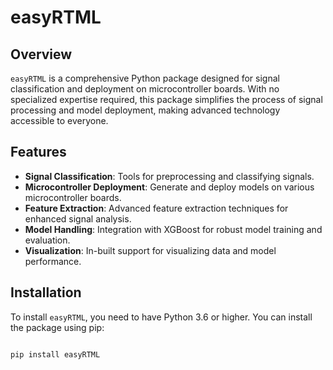 # easyRTML

## Overview

`easyRTML` is a comprehensive Python package designed for signal classification and deployment on microcontroller boards. With no specialized expertise required, this package simplifies the process of signal processing and model deployment, making advanced technology accessible to everyone.

## Features

- **Signal Classification**: Tools for preprocessing and classifying signals.
- **Microcontroller Deployment**: Generate and deploy models on various microcontroller boards.
- **Feature Extraction**: Advanced feature extraction techniques for enhanced signal analysis.
- **Model Handling**: Integration with XGBoost for robust model training and evaluation.
- **Visualization**: In-built support for visualizing data and model performance.

## Installation

To install `easyRTML`, you need to have Python 3.6 or higher. You can install the package using pip:

```bash

pip install easyRTML
